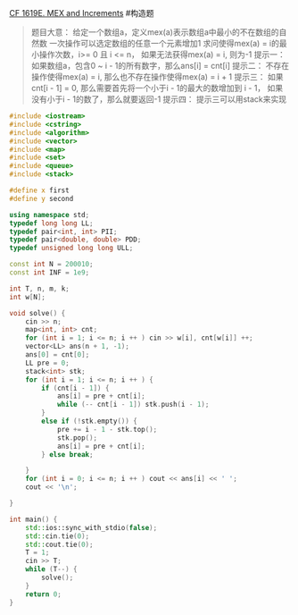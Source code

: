[CF 1619E. MEX and Increments](https://codeforces.com/problemset/problem/1619/E)
#构造题 
> 题目大意：
> 	给定一个数组a，定义mex(a)表示数组a中最小的不在数组的自然数
> 	一次操作可以选定数组的任意一个元素增加1
> 求问使得mex(a) = i的最小操作次数，i>= 0 且 i <= n， 如果无法获得mex(a) = i, 则为-1
>提示一：
>	如果数组a，包含0 ~ i - 1的所有数字，那么ans[i] = cnt[i]
>提示二：
>	不存在操作使得mex(a) = i, 那么也不存在操作使得mex(a) = i + 1
>提示三：
>	如果cnt[i - 1] = 0, 那么需要首先将一个小于i - 1的最大的数增加到 i - 1， 如果没有小于i - 1的数了，那么就要返回-1
>提示四：
>	提示三可以用stack来实现
~~~c++
#include <iostream>
#include <cstring>
#include <algorithm>
#include <vector>
#include <map>
#include <set>
#include <queue>
#include <stack>

#define x first
#define y second

using namespace std;
typedef long long LL;
typedef pair<int, int> PII;
typedef pair<double, double> PDD;
typedef unsigned long long ULL;

const int N = 200010;
const int INF = 1e9;

int T, n, m, k;
int w[N];

void solve() {
    cin >> n;
    map<int, int> cnt;
    for (int i = 1; i <= n; i ++ ) cin >> w[i], cnt[w[i]] ++;
    vector<LL> ans(n + 1, -1);
    ans[0] = cnt[0];
    LL pre = 0;
    stack<int> stk;
    for (int i = 1; i <= n; i ++ ) {
        if (cnt[i - 1]) {
            ans[i] = pre + cnt[i];
            while (-- cnt[i - 1]) stk.push(i - 1);
        }
        else if (!stk.empty()) {
            pre += i - 1 - stk.top();
            stk.pop();
            ans[i] = pre + cnt[i];
        } else break;

    }
    for (int i = 0; i <= n; i ++ ) cout << ans[i] << ' ';
    cout << '\n';

}

int main() {
    std::ios::sync_with_stdio(false);
    std::cin.tie(0);
    std::cout.tie(0);
    T = 1;
    cin >> T;
    while (T--) {
        solve();
    }
    return 0;
}
~~~